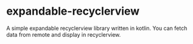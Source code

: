 # expandable-recyclerview
A simple expandable recyclerview library written in kotlin. You can fetch data from remote and display in recyclerview. 
